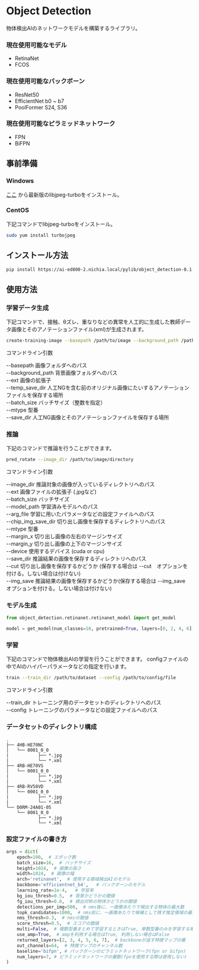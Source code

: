 # Object Detection

物体検出AIのネットワークモデルを構築するライブラリ。
### 現在使用可能なモデル
- RetinaNet
- FCOS

### 現在使用可能なバックボーン
- ResNet50
- EfficientNet b0 ~ b7
- PoolFormer S24, S36

### 現在使用可能なピラミッドネットワーク
- FPN
- BiFPN

## 事前準備

### Windows

[ここ](https://sourceforge.net/projects/libjpeg-turbo/files/])
から最新版のlibjpeg-turboをインストール。

### CentOS
下記コマンドでlibjpeg-turboをインストール。
```bash
sudo yum install turbojpeg
```
## インストール方法

```bash
pip install https://ai-ed800-2.nichia.local/pylib/object_detection-0.1.4-py3-none-any.whl
```

## 使用方法

### 学習データ生成

下記コマンドで、接触、θズレ、重なりなどの異常を人工的に生成した教師データ画像とそのアノテーションファイル(xml)が生成されます。

```bash
create-training-image --basepath /path/to/image --background_path /path/to/background/image/path --ext .jpg --temp_save_dir /path/to/temp/save/dir --batch_size 4 --mtype 4HB-HE70NC --save_dir /path/to/save/dir
```
コマンドライン引数

--basepath 画像フォルダへのパス\
--background_path 背景画像フォルダへのパス\
--ext 画像の拡張子\
--temp_save_dir 人工NGを含む前のオリジナル画像にたいするアノテーションファイルを保存する場所\
--batch_size バッチサイズ（整数を指定）\
--mtype 型番\
--save_dir 人工NG画像とそのアノテーションファイルを保存する場所

### 推論
下記のコマンドで推論を行うことができます。

```bash
pred_rotate --image_dir /path/to/image/directory
```
コマンドライン引数

--image_dir 推論対象の画像が入っているディレクトリへのパス\
--ext 画像ファイルの拡張子 (.jpgなど)\
--batch_size バッチサイズ \
--model_path 学習済みモデルへのパス\
--arg_file 学習に用いたパラメータなどの設定ファイルへのパス\
--chip_img_save_dir 切り出し画像を保存するディレクトリへのパス\
--mtype 型番\
--margin_x 切り出し画像の左右のマージンサイズ\
--margin_y 切り出し画像の上下のマージンサイズ\
--device 使用するデバイス (cuda or cpu)\
--save_dir 推論結果の画像を保存するディレクトリへのパス\
--cut 切り出し画像を保存するかどうか (保存する場合は --cut　オプションを付ける。しない場合は付けない)\
--img_save 推論結果の画像を保存するかどうか(保存する場合は --img_save　オプションを付ける。しない場合は付けない)

### モデル生成
```python
from object_detection.retinanet.retinanet_model import get_model

model = get_model(num_classes=10, pretrained=True, layers=[0, 2, 4, 6], arch='retinanet', backbone='poolformer_s24', out_channels=64, baseline='bifpn', num_layers=2, **kwargs)
```

### 学習
下記のコマンドで物体検出AIの学習を行うことができます。 configファイルの中でAIのハイパーパラメータなどの指定を行います。

```sh
train --train_dir /path/to/dataset --config /path/to/config/file
```

コマンドライン引数

--train_dir トレーニング用のデータセットのディレクトリへのパス\
--config トレーニングのパラメータなどの設定ファイルへのパス

### データセットのディレクトリ構成

```
.
├── 4HB-HE70NC
│   └── 0001_0_0
|           ├── *.jpg
|           └── *.xml           
├── 4RB-HE70VS
│   └── 0001_0_0
|           ├── *.jpg
|           └── *.xml       
├── 4RB-RV58VD
│   └── 0001_0_0
|           ├── *.jpg
|           └── *.xml       
└── D0RM-24A01-05
    └── 0001_0_0
            ├── *.jpg
            └── *.xml     

```

### 設定ファイルの書き方
```python
args = dict(
    epoch=100,  # エポック数
    batch_size=16,  # バッチサイズ
    height=1024,  # 画像の高さ
    width=1024,  # 画像の幅
    arch='retinanet',  # 使用する領域検出AIのモデル
    backbone='efficientnet_b4',   # バックボーンのモデル
    learning_rate=1e-4,   # 学習率
    bg_iou_thresh=0.5,  # 背景かどうかの閾値
    fg_iou_thresh=0.6,  # 検出対称の物体かどうかの閾値
    detections_per_img=500,  # nms後に、一画像あたりで検出する物体の最大数
    topk_candidates=1000,  # nms前に、一画像あたりで候補として残す推定領域の最大数
    nms_thresh=0.3,  # nmsの閾値
    score_thresh=0.5,  # スコアの閾値
    multi=False,  # 複数型番まとめて学習するときはTrue, 単数型番のみを学習する場合はFalse
    use_amp=True,  # ampを利用する場合はTrue, 利用しない場合はFalse
    returned_layers=[2, 3, 4, 5, 6, 7],  # backboneが返す特徴マップの層
    out_channels=64,  # 特徴マップのチャンネル数
    baseline='bifpn', # バックボーンのピラミッドネットワーク(fpn or bifpn)
    num_layers=7, # ピラミッドネットワークの層数(fpnを使用する際は使用しない)
)

```